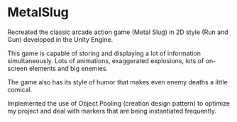 # MetalSlug

Recreated the classic arcade action game (Metal Slug) in 2D style (Run and Gun) developed in the Unity Engine.

This game is capable of storing and displaying a lot of information simultaneously. Lots of animations, exaggerated explosions, lots of on-screen elements and big enemies.

The game also has its style of humor that makes even enemy deaths a little comical.

Implemented the use of Object Pooling (creation design pattern) to optimize my project and deal with markers that are being instantiated frequently.

 
 
   
 
 
